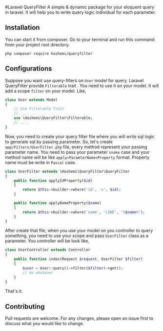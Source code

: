 #Laravel QueryFilter
A simple & dynamic package for your eloquent query in laravel. It will help 
you to write query logic individual for each parameter.

## Installation
You can start it from composer. Go to your terminal and run this command from your project root directory.

``php
composer require hashemi/queryfilter
``
## Configurations
Suppose you want use query-filters on `User` model for query. Laravel QueryFilter provide
`Filterable` trait . You need to use it on your model. It will add a scope `filter` on your model. Like,

```php
class User extends Model
{
    // Use Filterable Trait
    // ....
    use \Hashemi\QueryFilter\Filterable;
    // ....
}
```
Now, you need to create your query filter file where you will write sql logic to generate sql by passing parameter. So, let's create `app/Filters/UserFilter.php` file, 
every method represent your passing parameter name. You need to pass your parameter `snake` case and your method name will be like `apply<ParamterName>Property` format. Property name must be write in `Pascal` case.
```php
class UserFilter extends \Hashemi\QueryFilter\QueryFilter
{
    public function applyIdProperty($id)
    {
        return $this->builder->where('id', '=', $id);
    }

    public function applyNameProperty($name)
    {
        return $this->builder->where('name', 'LIKE', "%$name%");
    }
}
```
After create that file, when you use your model on you controller to query something, you need to use your scope and pass `UserFilter` class as a parameter. You controller will be look like,
```php
class UserController extends Controller
{
    public function index(Request $request, UserFilter $filter)
    {
        $user = User::query()->filter($filter)->get();
        // do whatever
    }
}
``` 

That's it.

## Contributing
Pull requests are welcome. For any changes, please open an issue first to discuss what you would like to change.
